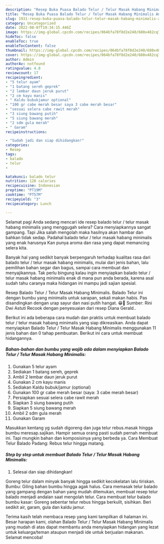 ```yaml
---
description: "Resep Buka Puasa Balado Telur / Telur Masak Habang Minimalis Anti Gagal"
title: "Resep Buka Puasa Balado Telur / Telur Masak Habang Minimalis Anti Gagal"
slug: 1931-resep-buka-puasa-balado-telur-telur-masak-habang-minimalis-anti-gagal
category: Uncategorized
date: 2022-08-07T19:34:15.446Z
image: https://img-global.cpcdn.com/recipes/064bfa78f8d2e240/680x482cq70/balado-telur-telur-masak-habang-minimalis-foto-resep-utama.jpg
hideToc: false
enableToc: true
enableTocContent: false
thumbnail: https://img-global.cpcdn.com/recipes/064bfa78f8d2e240/680x482cq70/balado-telur-telur-masak-habang-minimalis-foto-resep-utama.jpg
cover: https://img-global.cpcdn.com/recipes/064bfa78f8d2e240/680x482cq70/balado-telur-telur-masak-habang-minimalis-foto-resep-utama.jpg
author: Admin
authorAv: notfound
ratingvalue: 4.8
reviewcount: 17
recipeingredient:
- "5 telur ayam"
- "1 batang sereh geprek"
- "2 lembar daun jeruk purut"
- "2 cm kayu manis"
- " Kaldu bubukjamur optional"
- "100 gr cabe merah besar saya 3 cabe merah besar"
- "sesuai selera cabe rawit merah"
- "3 siung bawang putih"
- "5 siung bawang merah"
- "2 sdm gula merah"
- " Garam"
recipeinstructions:

- "Sudah jadi dan siap dihidangkan!"
categories:
- Resep
tags:
- balado
- telur
- 

katakunci: balado telur  
nutrition: 128 calories
recipecuisine: Indonesian
preptime: "PT19M"
cooktime: "PT57M"
recipeyield: "3"
recipecategory: Lunch

---
```



Selamat pagi Anda sedang mencari ide resep balado telur / telur masak habang minimalis yang menggugah selera? Cara menyiapkannya sangat gampang. Tapi Jika salah mengolah maka hasilnya akan hambar dan bahkan tidak sedap. Padahal balado telur / telur masak habang minimalis yang enak harusnya Kan punya aroma dan rasa yang dapat memancing selera kita.


Banyak hal yang sedikit banyak berpengaruh terhadap kualitas rasa dari balado telur / telur masak habang minimalis, mulai dari jenis bahan, lalu pemilihan bahan segar dan bagus, sampai cara membuat dan menyajikannya. Tak perlu bingung kalau ingin menyiapkan balado telur / telur masak habang minimalis enak di mana pun anda berada, karena asal sudah tahu caranya maka hidangan ini mampu jadi sajian spesial.

Resep Balado Telur / Telur Masak Habang Minimalis. Balado Telur ini dengan bumbu yang minimalis untuk sarapan, sekali makan habis. Pas disandingkan dengan urap sayur dan nasi putih hangat. 😁🙏 Sumber: Rini Dwi Astuti Recook dengan penyesuaian dari resep Diana Gerald..


Berikut ini ada beberapa cara mudah dan praktis untuk membuat balado telur / telur masak habang minimalis yang siap dikreasikan. Anda dapat menyiapkan Balado Telur / Telur Masak Habang Minimalis menggunakan 11 jenis bahan dan 0 tahap pembuatan. Berikut ini cara untuk membuat hidangannya.

<!--inarticleads1-->

##### Bahan-bahan dan bumbu yang wajib ada dalam menyiapkan Balado Telur / Telur Masak Habang Minimalis:

1. Gunakan 5 telur ayam
1. Sediakan 1 batang sereh, geprek
1. Ambil 2 lembar daun jeruk purut
1. Gunakan 2 cm kayu manis
1. Sediakan  Kaldu bubuk/jamur (optional)
1. Gunakan 100 gr cabe merah besar (saya: 3 cabe merah besar)
1. Persiapkan sesuai selera cabe rawit merah
1. Siapkan 3 siung bawang putih
1. Siapkan 5 siung bawang merah
1. Ambil 2 sdm gula merah
1. Gunakan  Garam


Masukkan kentang yg sudah digoreng dan juga telur rebus.masak hingga bumbu meresap.sajikan. Hampir semua orang pasti sudah pernah membuat ini. Tapi mungkin bahan dan komposisinya yang berbeda ya. Cara Membuat Telur Balado Padang: Rebus telur hingga matang. 

<!--inarticleads2-->

##### Step by step untuk membuat Balado Telur / Telur Masak Habang Minimalis:


1. Selesai dan siap dihidangkan!

Goreng telur dalam minyak banyak hingga sedikit kecokelatan lalu tiriskan. Bumbu: Giling bahan bumbu hingga agak halus. Cara memasak telur balado yang gampang dengan bahan yang mudah ditemukan, membuat resep telur balado menjadi andalan saat mengolah telur. Cara membuat telur balado bumbu kasar: Goreng sebentar telur rebus hingga berkulit, sisihkan. Beri sedikit air, garam, gula dan kaldu jamur. 

Terima kasih telah membaca resep yang kami tampilkan di halaman ini. Besar harapan kami, olahan Balado Telur / Telur Masak Habang Minimalis yang mudah di atas dapat membantu anda menyiapkan hidangan yang lezat untuk keluarga/teman ataupun menjadi ide untuk berjualan makanan. Selamat mencoba!
